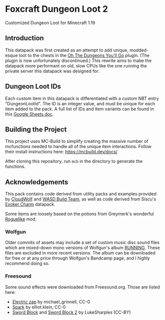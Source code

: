 # Foxcraft Dungeon Loot 2
Customized Dungeon Loot for Minecraft 1.19

## Introduction
This datapack was first created as an attempt to add unique, modded-esque loot to the chests in the [Oh The Dungeons You'll Go](https://www.spigotmc.org/resources/delete.76437/) plugin.
(The plugin is now unfortunately discontinued.)
This rewrite aims to make the datapack more performant on old, slow CPUs like the one running the private server this datapack was designed for.

## Dungeon Loot IDs
Each custom item in this datapack is differentiated with a custom NBT entry "DungeonLootId".
The ID is an integer value, and must be unique for each item added to the pack.
A full list of IDs and item variants can be found in this [Google Sheets doc](https://docs.google.com/spreadsheets/d/1D1TzzwDPTOE9j0DODrGn77efJVp3Yn1HTM-r4AIuPHE/edit?usp=sharing).

## Building the Project
This project uses MC-Build to simplify creating the massive number of mcfunctions needed to handle all of the unique item interactions.
Follow their install instructions here: https://mcbuild.dev/docs/

After cloning this repository, run `mcb` in the directory to generate the functions.

## Acknowledgements
This pack contains code derived from utility packs and examples provided by [CloudWolf](https://www.youtube.com/c/CloudWolfMinecraft) and [WASD Build Team](https://www.youtube.com/c/WASDBuildTeam), as well as code derived from Siscu's [Evoker Charm](https://www.planetminecraft.com/data-pack/evoker-charm-functions-datapack/download/file/14409645/) datapack.

Some items are loosely based on the potions from Greymerk's wonderful [Roguelike](https://github.com/Greymerk/minecraft-roguelike) mod.

### Wolfgun
Older commits of assets may include a set of custom music disc sound files which are mixed-down mono versions of Wolfgun's album [RUNNING](https://wolfgun.bandcamp.com/album/running). These files are excluded in more recent versions. The album can be downloaded for free or at any price through Wolfgun's Bandcamp page, and I highly recommend doing so.

### Freesound
Some sound effects were downloaded from Freesound.org. Those are listed here:
 - [Electric zap](https://freesound.org/people/michael_grinnell/sounds/512471/) by michael_grinnell, CC-0
 - [Spark](https://freesound.org/people/elliott.klein/sounds/189630/) by elliot.klein, CC-0
 - [Sword Block](https://freesound.org/people/LukeSharples/sounds/209096/) and [Sword Block 2](https://freesound.org/people/LukeSharples/sounds/209099/) by LukeSharples (CC-BY)
